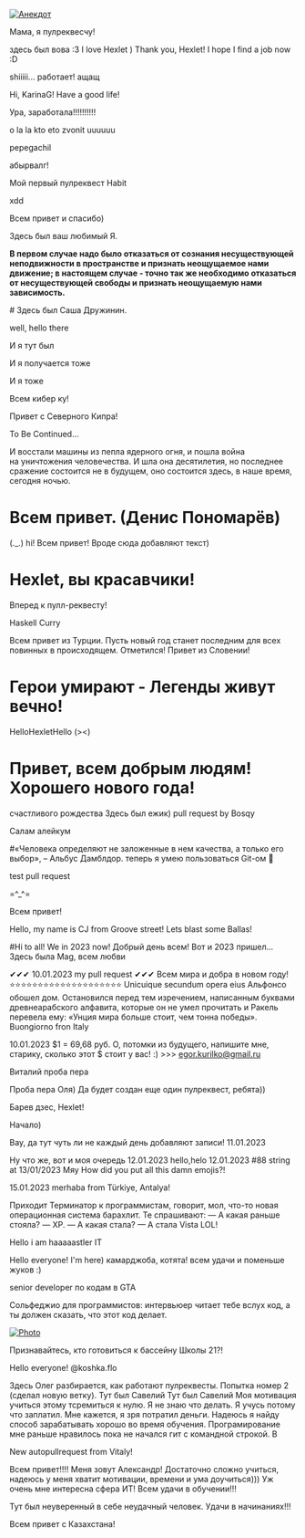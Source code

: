 [![Анекдот](https://sun9-3.userapi.com/impg/KzXyiI5b6jLCpb2qn9WvnMouF7oAmnS0NHC2Rg/rFK8lpT3yns.jpg?size=1200x800&quality=96&sign=6123f290d44257d3d41300ab9cfa7832&type=album "В поезде едут 3 юзера и 3 программиста.
У юзеров 3 билета, у программистов 1. Заходит контроллер.
Юзеры показывают билеты, программисты прячутся в туалет. Контроллер стучится в туалет, оттуда высовывается рука с билетом. Программисты едут дальше.
На обратном пути. У юзеров 1 билет, у программистов ни одного. Заходит контроллер.
Юзеры прячутся в туалет. Один из программистов стучит, из туалета высовывается рука с билетом. Программисты забирают билет и прячутся в соседний туалет. Юзеров ссаживают с поезда.
Вывод — не всякий алгоритм, доступный программисту, доступен юзеру.")](https://github.com/vladkostikov)

Мама, я пулреквесчу!

здесь был вова :3
I love Hexlet )
Thank you, Hexlet! I hope I find a job now :D

shiiiii... работает! ащащ

Hi, KarinaG! Have a good life!

Ура, заработала!!!!!!!!!!

o la la kto eto zvonit uuuuuu

pepegachil

абырвалг!

Мой первый пулреквест Habit

xdd

Всем привет и спасибо)

Здесь был ваш любимый Я.

<p><b>В первом случае надо было отказаться от сознания несуществующей неподвижности в пространстве и признать неощущаемое нами движение; в настоящем случае - точно так же необходимо отказаться от несуществующей свободы и признать неощущаемую нами зависимость.</b></p>
# Здесь был Саша Дружинин.

well, hello there

И я тут был

И я получается тоже

И я тоже

Всем кибер ку!

Привет с Северного Кипра!

To Be Continued...

И восстали машины из пепла ядерного огня, и пошла война на уничтожения человечества. И шла она десятилетия, но последнее сражение состоится не в будущем, оно состоится здесь, в наше время, сегодня ночью.

# Всем привет. (Денис Пономарёв)
(._.)
hi!
Всем привет! Вроде сюда добавляют текст)

# Hexlet, вы красавчики!
Вперед к пулл-реквесту!

Haskell Curry

Всем привет из Турции. Пусть новый год станет последним для всех повинных в происходящем.
Отметился!
Привет из Словении!

# Герои умирают - Легенды живут вечно!
HelloHexletHello
(><)


# Привет, всем добрым людям! Хорошего нового года!

счастливого рождества
Здесь был ежик)
pull request by Bosqy


Салам алейкум


#«Человека определяют не заложенные в нем качества, а только его выбор», – Альбус Дамблдор.
теперь я умею пользоваться Git-ом 🤪

test pull request

=^_^=

Всем привет!

Hello, my name is CJ from Groove street! Lets blast some Ballas!

#Hi to all! We in 2023 now!
Добрый день всем! Вот и 2023 пришел...
Здесь была Mag, всем любви

✔✔✔ 10.01.2023 my pull request ✔✔✔
Всем мира и добра в новом году!
⭐⭐⭐⭐⭐⭐⭐⭐⭐⭐⭐⭐⭐⭐⭐⭐⭐⭐⭐⭐
Unicuique secundum opera eius
Альфонсо обошел дом. Остановился перед тем изречением, написанным буквами древнеарабского алфавита, которые он не умел прочитать и Ракель перевела ему: «Унция мира больше стоит, чем тонна победы».
Buongiorno fron Italy

10.01.2023 $1 = 69,68 руб. О, потомки из будущего, напишите мне, старику, сколько этот $ стоит у вас! :) >>> egor.kurilko@gmail.ru

Виталий проба пера 

Проба пера Оля) Да будет создан еще один пулреквест, ребята))

Барев дзес, Hexlet!


Начало)

Вау, да тут чуть ли не каждый день добавляют записи! 11.01.2023

Ну что же, вот и моя очередь 12.01.2023
hello,helo 12.01.2023
#88 string at 13/01/2023
Мяу
How did you put all this damn emojis?!

15.01.2023 merhaba from Türkiye, Antalya!

Приходит Терминатор к программистам, говорит, мол, что-то новая операционная система барахлит. Те спрашивают:
— А какая раньше стояла?
— XP.
— А какая стала?
— А стала Vista
LOL!

Hello i am haaaaastler IT

Hello everyone! I'm here)
камарджоба, котята! всем удачи и поменьше жуков :)

senior developer по кодам в GTA 

Сольфеджио для программистов: интервьюер читает тебе вслух код, а ты должен сказать, что этот код делает.

[![Photo](https://preview.redd.it/iiq2cmna3tca1.jpg?width=960&crop=smart&auto=webp&v=enabled&s=f0f1bce99784c4e01a2c3666c1886ab2645cc010 "Have a look at my photo from previous job 🙃 @DREU007")](https://github.com/DREU007)

Признавайтесь, кто готовиться к бассейну Школы 21?!

Hello everyone! @koshka.flo

Здесь Олег разбирается, как работают пулреквесты.
Попытка номер 2 (сделал новую ветку).
Тут был Савелий
Тут был Савелий
Моя мотивация учиться этому тсремиться к нулю. Я не знаю что делать. Я учусь потому что заплатил. Мне кажется, я зря потратил деньги. Надеюсь я найду способ зарабатывать хорошо во время обучения. Програмирование мне раньше нравилось пока не начался гит с командной строкой. В
  
New autopullrequest from Vitaly!  

Всем привет!!!! Меня зовут Александр! Достаточно сложно учиться, надеюсь у меня хватит мотивации, времени и ума доучиться))) Уж очень мне интересна сфера ИТ! Всем удачи в обучении!!!

Тут был неуверенный в себе неудачный человек. Удачи в начинаниях!!!

Всем привет с Казахстана!
